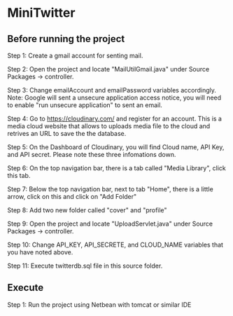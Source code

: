 # MiniTwitter

## Before running the project

Step 1: Create a gmail account for senting mail. 

Step 2: Open the project and locate "MailUtilGmail.java" under Source Packages -> controller.

Step 3: Change emailAccount and emailPassword variables accordingly. Note: Google will sent a unsecure application access notice, you will need to enable "run unsecure application" to sent an email.

Step 4: Go to https://cloudinary.com/ and register for an account. This is a media cloud website that allows to uploads media file to the cloud and retrives an URL to save the the database.

Step 5: On the Dashboard of Cloudinary, you will find Cloud name, API Key, and API secret. Please note these three infomations down.

Step 6: On the top navigation bar, there is a tab called "Media Library", click this tab.

Step 7: Below the top navigation bar, next to tab "Home", there is a little arrow, click on this and click on "Add Folder"

Step 8: Add two new folder called "cover" and "profile"

Step 9: Open the project and locate "UploadServlet.java" under Source Packages -> controller.

Step 10: Change API_KEY, API_SECRETE, and CLOUD_NAME variables that you have noted above.

Step 11: Execute twitterdb.sql file in this source folder.

## Execute

Step 1: Run the project using Netbean with tomcat or similar IDE
